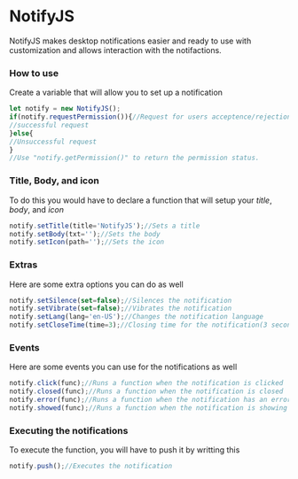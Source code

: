 # NotifyJS
NotifyJS makes desktop notifications easier and ready to use with customization and allows interaction with the notifactions.

### How to use
Create a variable that will allow you to set up a notification
```js
let notify = new NotifyJS();
if(notify.requestPermission()){//Request for users acceptence/rejection
//successful request
}else{
//Unsuccessful request
}
//Use "notify.getPermission()" to return the permission status.
```

### Title, Body, and icon
To do this you would have to declare a function that will setup your _title_, _body_, and _icon_
```js
notify.setTitle(title='NotifyJS');//Sets a title
notify.setBody(txt='');//Sets the body
notify.setIcon(path='');//Sets the icon
```

### Extras
Here are some extra options you can do as well
```js
notify.setSilence(set=false);//Silences the notification
notify.setVibrate(set=false);//Vibrates the notification
notify.setLang(lang='en-US');//Changes the notification language
notify.setCloseTime(time=3);//Closing time for the notification(3 seconds)
```

### Events
Here are some events you can use for the notifications as well
```js
notify.click(func);//Runs a function when the notification is clicked
notify.closed(func);//Runs a function when the notification is closed
notify.error(func);//Runs a function when the notification has an error
notify.showed(func);//Runs a function when the notification is showing
```

### Executing the notifications
To execute the function, you will have to push it by writting this
```js
notify.push();//Executes the notification
```

